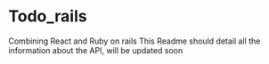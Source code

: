 # Todo_rails
Combining React and Ruby on rails
This Readme should detail all the information about the API, will  be updated soon
